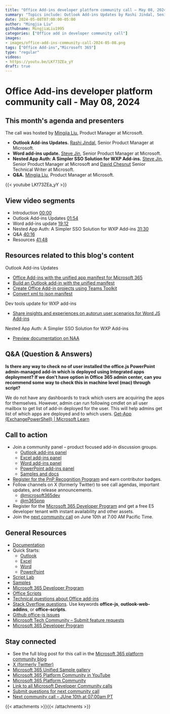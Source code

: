 ```yaml
---
title: "Office Add-ins developer platform community call – May 08, 2024"
summary: "Topics include: Outlook Add-ins Updates​ by Rashi Jindal, Senior Product Manager at Microsoft, Word Add-ins Updates​ by Steve Jin, Senior Product Manager at Microsoft, Nested App Auth: A Simpler SSO Solution for WXP Add-ins​ by Steve Jin, Senior Product Manager at Microsoft and David Chesnut, Senior Technical Writer​ at Microsoft. Call hosted by Mingjia Liu, Product Manager at Microsoft. Recorded on May 08, 2024."
date: 2024-05-08T07:00:00-05:00
author: "Mingjia Liu"
githubname: MingjiaLiu1995
categories: ["Office add in developer community call"]
images:
- images/office-add-ins-community-call-2024-05-08.png
tags: ["Office Add-ins","Microsoft 365"]
type: "regular"
videos:
- https://youtu.be/LKf73ZEa_yY
draft: true
---
```


# Office Add-ins developer platform community call - May 08, 2024

## This month's agenda and presenters

The call was hosted by [Mingjia Liu](https://www.linkedin.com/in/mingjia-liu-90a69a24a/), Product Manager at Microsoft.

* **Outlook Add-ins Updates.** [Rashi Jindal](https://www.linkedin.com/in/jindalrashi), Senior Product Manager at Microsoft.
* **Word add-ins update.** [Steve Jin](https://www.linkedin.com/in/steve-jin-61b08011), Senior Product Manager at Microsoft.
* **Nested App Auth: A Simpler SSO Solution for WXP Add-ins.** [Steve Jin](https://www.linkedin.com/in/steve-jin-61b08011), Senior Product Manager at Microsoft and [David Chesnut](https://www.linkedin.com/in/davidpchesnut) Senior Technical Writer​ at Microsoft.
* **Q&A.** [Mingjia Liu](https://www.linkedin.com/in/mingjia-liu-90a69a24a/), Product Manager at Microsoft.

{{< youtube LKf73ZEa_yY >}}

## View video segments

* Introduction [00:00]( https://youtu.be/LKf73ZEa_yY?t=0)
* Outlook Add-ins Updates [01:54]( https://youtu.be/LKf73ZEa_yY?t=114)
* Word add-ins update [19:12]( https://youtu.be/LKf73ZEa_yY?t=1152)
* Nested App Auth: A Simpler SSO Solution for WXP Add-ins [31:30]( https://youtu.be/LKf73ZEa_yY?t=1890)
* Q&A [40:16]( https://youtu.be/LKf73ZEa_yY?t=2416)
* Resources [41:48]( https://youtu.be/LKf73ZEa_yY?t=2508)

## Resources related to this blog's content
Outlook Add-ins Updates
* [Office Add-ins with the unified app manifest for Microsoft 365](https://learn.microsoft.com/office/dev/add-ins/develop/unified-manifest-overview)
* [Build an Outlook add-in with the unified manifest](https://learn.microsoft.com/office/dev/add-ins/quickstarts/outlook-quickstart-json-manifest)
* [Create Office Add-in projects using Teams Toolkit](https://learn.microsoft.com/en-us/office/dev/add-ins/develop/teams-toolkit-overview)
* [Convert xml to json manifest](https://learn.microsoft.com/en-us/office/dev/add-ins/develop/convert-xml-to-json-manifest)

Dev tools update for WXP add-ins
* [Share insights and experiences on autorun user scenarios for Word JS Add-ins](https://aka.ms/WordJSAutorun)

Nested App Auth: A Simpler SSO Solution for WXP Add-ins
* [Preview documentation on NAA](https://aka.ms/NAADocs)

## Q&A (Question & Answers)

**Is there any way to check no of user installed the office.js PowerPoint admin-managed add-in which is deployed using Integrated apps deployment? If we don't have option in Office 365 admin center, can you recommend some way to check this in machine level (mac) through script?**

We do not have any dashboards to track which users are acquiring the apps for themselves. However, admin can run following cmdlet on all user mailbox to get list of add-in deployed for the user. This will help admins get list of which apps are deployed and to which users. [Get-App (ExchangePowerShell) | Microsoft Learn](https://learn.microsoft.com/en-us/powershell/module/exchange/get-app?view=exchange-ps) 

## Call to action

* Join a community panel – product focused add-in discussion groups.
    * [Outlook add-ins panel](https://ux.microsoft.com/Panel/OutlookAddinDeveloper)
    * [Excel add-ins panel](https://ux.microsoft.com/Panel/ExcelAddinDeveloper)
    * [Word add-ins panel](https://ux.microsoft.com/Panel/WordAddinDeveloper)
    * [PowerPoint add-ins panel](https://ux.microsoft.com/Panel/PowerPointAddinDeveloper)
    * [Samples and docs](https://ux.microsoft.com/Panel/OfficeAddinImproveSamplesDocs)
* [Register for the PnP Recognition Program](https://pnp.github.io/recognitionprogram/) and earn contributor badges.
* Follow channels on X (formerly Twitter) to see call agendas, important updates, and release announcements.
    * [@microsoft365dev](https://twitter.com/microsoft365dev)
    * [@m365pnp](https://twitter.com/m365pnp)
* Register for the [Microsoft 365 Developer Program](https://aka.ms/m365/devprogram) and get a free E5 developer tenant with instant availability and other assets.
* Join the [next community call](https://aka.ms/officeaddinscommunitycall) on June 10th at 7:00 AM Pacific Time.

## General Resources

* [Documentation](https://aka.ms/office-add-ins-docs)
* Quick Starts:
    * [Outlook](https://learn.microsoft.com/office/dev/add-ins/quickstarts/outlook-quickstart)
    * [Excel](https://learn.microsoft.com/office/dev/add-ins/quickstarts/excel-quickstart-jquery)
    * [Word](https://learn.microsoft.com/office/dev/add-ins/quickstarts/word-quickstart)
    * [PowerPoint](https://learn.microsoft.com/office/dev/add-ins/quickstarts/powerpoint-quickstart)
* [Script Lab](https://aka.ms/getscriptlab)
* [Samples](https://aka.ms/officeaddinsamples)
* [Microsoft 365 Developer Program](https://aka.ms/M365devprogram)
* [Office Scripts](aka.ms/office-scripts-docs)
* [Technical questions about Office add-ins](https://aka.ms/office-addins-dev-questions)
* [Stack Overflow questions](https://stackoverflow.com). Use keywords **office-js**, **outlook-web-addins**, or **office-scripts**.
* [Github office-js issues](https://github.com/OfficeDev/office-js/issues)
* [Microsoft Tech Community – Submit feature requests](https://aka.ms/m365dev-suggestions)
* [Microsoft 365 Developer Program](https://aka.ms/M365devprogram)

## Stay connected

* See the full blog post for this call in the [Microsoft 365 platform community blog](https://aka.ms/m365pnp/blog)
* [X (formerly Twitter)](https://twitter.com/microsoft365dev)
* [Microsoft 365 Unified Sample gallery](https://aka.ms/community/samples)
* [Microsoft 365 Platform Community in YouTube](https://aka.ms/community/videos)
* [Microsoft 365 Platform Community](https://aka.ms/community/home)
* [Link to all Microsoft Developer Community calls](https://aka.ms/M365DevCalls)
* [Submit questions for next community call](https://aka.ms/officeaddinsform)
* [Next community call – JUne 10th at 07:00am PT](https://aka.ms/officeaddinscommunitycall)

{{< attachments >}}{{< /attachments >}}
